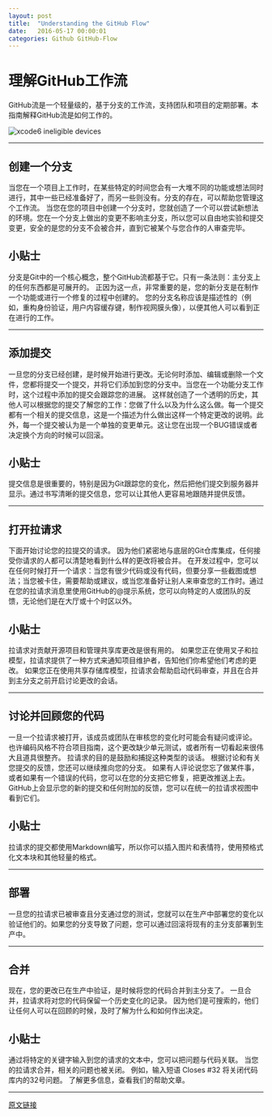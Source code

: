 ```yaml
---
layout: post
title:  "Understanding the GitHub Flow"
date:   2016-05-17 00:00:01
categories: Github GitHub-Flow
---
```


# 理解GitHub工作流

GitHub流是一个轻量级的，基于分支的工作流，支持团队和项目的定期部署。本指南解释GitHub流是如何工作的。


![xcode6 ineligible devices](https://raw.githubusercontent.com/kikidesign/kikidesign.github.io/master/_image/githubflow-online-cn.png)

----------------

## 创建一个分支

当您在一个项目上工作时，在某些特定的时间您会有一大堆不同的功能或想法同时进行，其中一些已经准备好了，而另一些则没有。分支的存在，可以帮助您管理这个工作流。
当您在您的项目中创建一个分支时，您就创造了一个可以尝试新想法的环境。您在一个分支上做出的变更不影响主分支，所以您可以自由地实验和提交变更，安全的是您的分支不会被合并，直到它被某个与您合作的人审查完毕。

## 小贴士

分支是Git中的一个核心概念，整个GitHub流都基于它。只有一条法则：主分支上的任何东西都是可展开的。
正因为这一点，非常重要的是，您的新分支是在制作一个功能或进行一个修复的过程中创建的。
您的分支名称应该是描述性的（例如，重构身份验证，用户内容缓存键，制作视网膜头像），以便其他人可以看到正在进行的工作。

--------------

## 添加提交

一旦您的分支已经创建，是时候开始进行更改。无论何时添加、编辑或删除一个文件，您都将提交一个提交，并将它们添加到您的分支中。当您在一个功能分支工作时，这个过程中添加的提交会跟踪您的进展。
这样就创造了一个透明的历史，其他人可以根据您的提交了解您的工作：您做了什么以及为什么这么做。每一个提交都有一个相关的提交信息，这是一个描述为什么做出这样一个特定更改的说明。此外，每一个提交被认为是一个单独的变更单元。这让您在出现一个BUG错误或者决定换个方向的时候可以回滚。

## 小贴士

提交信息是很重要的，特别是因为Git跟踪您的变化，然后把他们提交到服务器并显示。通过书写清晰的提交信息，您可以让其他人更容易地跟随并提供反馈。

----------------

## 打开拉请求

下面开始讨论您的拉提交的请求。
因为他们紧密地与底层的Git仓库集成，任何接受你请求的人都可以清楚地看到什么样的更改将被合并。
在开发过程中，您可以在任何时候打开一个请求：当您有很少代码或没有代码，但要分享一些截图或想法；当您被卡住，需要帮助或建议，或当您准备好让别人来审查您的工作时。通过在您的拉请求消息里使用GitHub的@提示系统，您可以向特定的人或团队的反馈，无论他们是在大厅或十个时区以外。

## 小贴士

拉请求对贡献开源项目和管理共享库更改是很有用的。
如果您正在使用叉子和拉模型，拉请求提供了一种方式来通知项目维护者，告知他们你希望他们考虑的更改。
如果您正在使用共享存储库模型，拉请求会帮助启动代码审查，并且在合并到主分支之前开启讨论更改的会话。

----------------

## 讨论并回顾您的代码

一旦一个拉请求被打开，该成员或团队在审核您的变化时可能会有疑问或评论。
也许编码风格不符合项目指南，这个更改缺少单元测试，或者所有一切看起来很伟大且道具很整齐。
拉请求的目的是鼓励和捕捉这种类型的谈话。
根据讨论和有关您提交的反馈，您还可以继续推向您的分支。
如果有人评论说您忘了做某件事，或者如果有一个错误的代码，您可以在您的分支把它修复，把更改推送上去。
GitHub上会显示您的新的提交和任何附加的反馈，您可以在统一的拉请求视图中看到它们。

## 小贴士

拉请求的提交都使用Markdown编写，所以你可以插入图片和表情符，使用预格式化文本块和其他轻量的格式。

----------------

## 部署

一旦您的拉请求已被审查且分支通过您的测试，您就可以在生产中部署您的变化以验证他们的。如果您的分支导致了问题，您可以通过回滚将现有的主分支部署到生产中。

----------------

## 合并

现在，您的更改已在生产中验证，是时候将您的代码合并到主分支了。
一旦合并，拉请求将对您的代码保留一个历史变化的记录。
因为他们是可搜索的，他们让任何人可以在回顾的时候，及时了解为什么和如何作出决定。

## 小贴士

通过将特定的关键字输入到您的请求的文本中，您可以把问题与代码关联。
当您的拉请求合并，相关的问题也被关闭。
例如，输入短语 Closes #32 将关闭代码库内的32号问题。
了解更多信息，查看我们的帮助文章。

----------------

[原文链接][GitHub-Flow]

[GitHub-Flow]: https://guides.github.com/introduction/flow/


